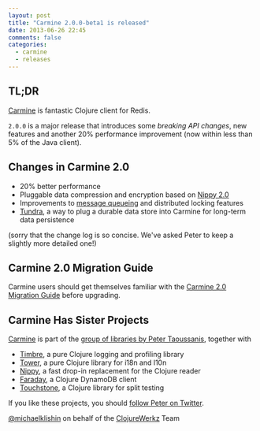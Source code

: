 ```yaml
---
layout: post
title: "Carmine 2.0.0-beta1 is released"
date: 2013-06-26 22:45
comments: false
categories:
  - carmine
  - releases
---
```


## TL;DR

[Carmine](https://github.com/ptaoussanis/carmine) is fantastic Clojure client for Redis.

`2.0.0` is a major release that introduces some *breaking API changes*, new features
and another 20% performance improvement (now within less than 5% of the Java client).


## Changes in Carmine 2.0

 * 20% better performance
 * Pluggable data compression and encryption based on [Nippy 2.0](https://github.com/ptaoussanis/nippy)
 * Improvements to [message queueing](https://github.com/ptaoussanis/carmine#message-queue) and distributed locking features
 * [Tundra](https://github.com/ptaoussanis/carmine#tundra), a way to plug a durable data store into Carmine for long-term data persistence

(sorry that the change log is so concise. We've asked Peter to keep a slightly more detailed one!)


## Carmine 2.0 Migration Guide

Carmine users should get themselves familiar with the [Carmine 2.0 Migration Guide](https://github.com/ptaoussanis/carmine/blob/master/MIGRATION-v2.md)
before upgrading.


## Carmine Has Sister Projects

[Carmine](https://github.com/ptaoussanis/carmine) is part of the [group of libraries by Peter Taoussanis](https://www.taoensso.com/clojure-libraries), together with

 * [Timbre](https://github.com/ptaoussanis/timbre), a pure Clojure logging and profiling library
 * [Tower](https://github.com/ptaoussanis/tower), a pure Clojure library for i18n and l10n
 * [Nippy](https://github.com/ptaoussanis/nippy), a fast drop-in replacement for the Clojure reader
 * [Faraday](https://github.com/ptaoussanis/faraday), a Clojure DynamoDB client
 * [Touchstone](https://github.com/ptaoussanis/touchstone), a Clojure library for split testing

If you like these projects, you should [follow Peter on Twitter](http://twitter.com/ptaoussanis).


[@michaelklishin](http://twitter.com/michaelklishin) on behalf of the [ClojureWerkz](http://clojurewerkz.org) Team
